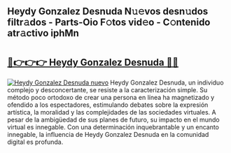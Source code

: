 ## Heydy Gonzalez Desnuda N𝚞𝚎vos desn𝚞dos filtr𝚊dos - Parts-Oio F𝚘tos vid𝚎o - C𝚘ntenido atr𝚊ctivo iphMn

# <h2><a href="http://mbd3zj2.tromn.icu/?c=Heydy+Gonzalez+Desnuda">🔗👉👉👉 Heydy Gonzalez Desnuda 🔗🔗</a></h2>

[![Heydy Gonzalez Desnuda nuevo](https://i.imgur.com/pEAQMta.gif)](http://mbd3zj2.tromn.icu/?c=Heydy+Gonzalez+Desnuda)
Heydy Gonzalez Desnuda, un individuo complejo y desconcertante, se resiste a la caracterización simple. Su método poco ortodoxo de crear una persona en línea ha magnetizado y ofendido a los espectadores, estimulando debates sobre la expresión artística, la moralidad y las complejidades de las sociedades virtuales. A pesar de la ambigüedad de sus planes de futuro, su impacto en el mundo virtual es innegable. Con una determinación inquebrantable y un encanto innegable, la influencia de Heydy Gonzalez Desnuda en la comunidad digital es profunda.
